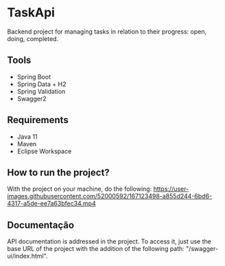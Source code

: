 # TaskApi
Backend project for managing tasks in relation to their progress: open, doing, completed.

## Tools
* Spring Boot
* Spring Data + H2
* Spring Validation
* Swagger2

## Requirements
* Java 11
* Maven
* Eclipse Workspace

## How to run the project?
With the project on your machine, do the following:
https://user-images.githubusercontent.com/52000592/167123498-a855d244-6bd6-4317-a5de-ee7a63bfec34.mp4

## Documentação
API documentation is addressed in the project. To access it, just use the base URL of the project with the addition of the following path: "/swagger-ui/index.html".

